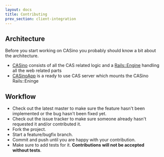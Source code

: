 ```yaml
---
layout: docs
title: Contributing
prev_section: client-integration
---
```


## Architecture

Before you start working on CASino you probably should know a bit about the architecture.

* [CASino](https://github.com/rbCAS/CASino) consists of all the CAS related logic and a [Rails::Engine](http://edgeapi.rubyonrails.org/classes/Rails/Engine.html) handling all the web related parts
* [CASinoApp](https://github.com/rbCAS/CASinoApp) is a ready to use CAS server which mounts the CASino Rails::Eninge

## Workflow

* Check out the latest master to make sure the feature hasn't been implemented or the bug hasn't been fixed yet.
* Check out the issue tracker to make sure someone already hasn't requested it and/or contributed it.
* Fork the project.
* Start a feature/bugfix branch.
* Commit and push until you are happy with your contribution.
* Make sure to add tests for it. **Contributions will not be accepted without tests**.

